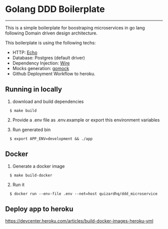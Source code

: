 # Golang DDD Boilerplate
---
This is a simple boilerplate for boostraping microservices in go lang following Domain driven design architecture.

This boilerplate is using the following techs:

* HTTP: [Echo](https://github.com/labstack/echo)
* Database: Postgres (default driver)
* Dependency Injection: [Wire](https://github.com/google/wire)
* Mocks generation: [gomock](https://github.com/golang/mock)
* Github Deployment Workflow to heroku.


## Running in locally

1. download and build dependencies

```shell
  $ make build
```
2. Provide a .env file as .env.example or export this environment variables

3. Run generated bin
```shell
  $ export APP_ENV=development && ./app
```

## Docker
1. Generate a docker image
```shell
  $ make build-docker
```

2. Run it
```shell
  $ docker run --env-file .env --net=host quizardhq/ddd_microservice
```

## Deploy app to heroku
https://devcenter.heroku.com/articles/build-docker-images-heroku-yml
